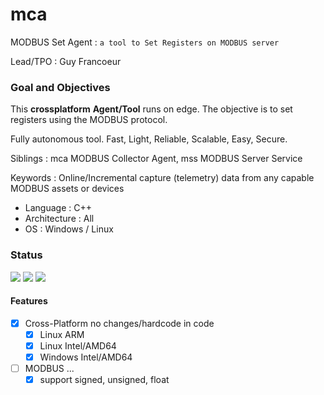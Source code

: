 # mca

MODBUS Set Agent :  `a tool to Set Registers on MODBUS server`

Lead/TPO : Guy Francoeur

### Goal and Objectives

This __crossplatform__ **Agent/Tool** runs on edge. The objective is to set registers using the MODBUS protocol.

Fully autonomous tool. Fast, Light, Reliable, Scalable, Easy, Secure.

Siblings : mca MODBUS Collector Agent, mss MODBUS Server Service

Keywords : Online/Incremental capture (telemetry) data from any capable MODBUS assets or devices

- Language : C++
- Architecture : All
- OS : Windows / Linux


### Status

![](https://img.shields.io/static/v1?label=version&message=RC1-final&color=blue)
![](https://img.shields.io/static/v1?label=license&message=MIT&color=orange)
![](https://img.shields.io/badge/language-c%2B%2B-blueviolet)

#### Features
 - [x] Cross-Platform no changes/hardcode in code
	- [x] Linux ARM
	- [x] Linux Intel/AMD64
	- [x] Windows Intel/AMD64
 - [ ] MODBUS ...
	- [x] support signed, unsigned, float